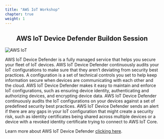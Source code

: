 ```yaml
---
title: "AWS IoT Workshop"
chapter: true
weight: 1
---
```


<div style="text-align: center"><h2>AWS IoT Device Defender Buildon Session</h2></div>

![AWS IoT](../images/aws-iot-logo_300.png)

AWS IoT Device Defender is a fully managed service that helps you secure your fleet of IoT devices. AWS IoT Device Defender continuously audits your IoT configurations to make sure that they aren’t deviating from security best practices. A configuration is a set of technical controls you set to help keep information secure when devices are communicating with each other and the cloud. AWS IoT Device Defender makes it easy to maintain and enforce IoT configurations, such as ensuring device identity, authenticating and authorizing devices, and encrypting device data. AWS IoT Device Defender continuously audits the IoT configurations on your devices against a set of predefined security best practices. AWS IoT Device Defender sends an alert if there are any gaps in your IoT configuration that might create a security risk, such as identity certificates being shared across multiple devices or a device with a revoked identity certificate trying to connect to AWS IoT Core.


Learn more about AWS IoT Device Defender [clicking here](https://aws.amazon.com/iot-device-defender/?nc1=h_ls).